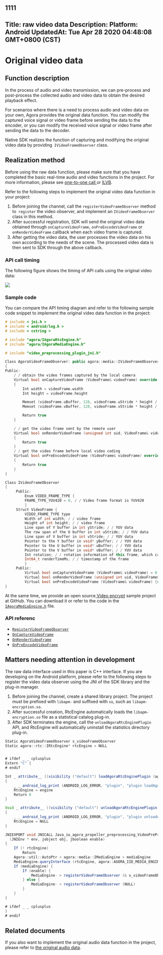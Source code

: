 1111
---
Title: raw video data
Description:
Platform: Android
UpdatedAt: Tue Apr 28 2020 04:48:08 GMT+0800 (CST)
---
# Original video data
## Function description

In the process of audio and video transmission, we can pre-process and post-process the collected audio and video data to obtain the desired playback effect.

For scenarios where there is a need to process audio and video data on your own, Agora provides the original data function. You can modify the captured voice signal or video frame before sending the data to the encoder, or you can modify the received voice signal or video frame after sending the data to the decoder.

Native SDK realizes the function of capturing and modifying the original video data by providing` IVideoFrameObserver` class.

## Realization method

Before using the raw data function, please make sure that you have completed the basic real-time audio and video functions in the project. For more information, please see [one-to-one call ](../../cn/Interactive%20Broadcast/start_call_android.md)or [ILVB](../../cn/Interactive%20Broadcast/start_live_android.md).

Refer to the following steps to implement the original video data function in your project:

1. Before joining the channel, call the `registerVideoFrameObserver` method to` register` the video observer, and implement an `IVideoFrameObserver` class in this method.
2. After successful registration, SDK will send the original video data obtained through `onCaptureVideoFrame`, `onPreEncodeVideoFrame` or `onRenderVideoFrame` callback when each video frame is captured.
3. After getting the video data, the user processes the video data on his own according to the needs of the scene. The processed video data is then sent to SDK through the above callback.

### API call timing

The following figure shows the timing of API calls using the original video data:

![](https://web-cdn.agora.io/docs-files/1577090428042)


### Sample code

You can compare the API timing diagram and refer to the following sample code snippet to implement the original video data function in the project:

```c++
# include < jni.h >
# include < android/log.h >
# include < cstring >

# include "agora/IAgoraRtcEngine.h"
# include "agora/IAgoraMediaEngine.h"

# include "video_preprocessing_plugin_jni.h"

Class AgoraVideoFrameObserver: public agora::media::IVideoFrameObserver
{
Public:
    / / obtain the video frames captured by the local camera
    Virtual bool onCaptureVideoFrame (VideoFrame& videoFrame) override
    {
        Int width = videoFrame.width
        Int height = videoFrame.height

        Memset (videoFrame.uBuffer, 128, videoFrame.uStride * height / 2)
        Memset (videoFrame.vBuffer, 128, videoFrame.vStride * height / 2)

        Return true
    }

    / / get the video frame sent by the remote user
    Virtual bool onRenderVideoFrame (unsigned int uid, VideoFrame& videoFrame) override
    {
        Return true
    }
	/ / get the video frame before local video coding
    Virtual bool onPreEncodeVideoFrame (VideoFrame& videoFrame) override
    {
        Return true
    }
}

Class IVideoFrameObserver
{
     Public:
         Enum VIDEO_FRAME_TYPE {
         FRAME_TYPE_YUV420 = 0, / / Video frame format is YUV420
         }
     Struct VideoFrame {
         VIDEO_FRAME_TYPE type
         Width of int width; / / video frame
         Height of int height; / / video frame
         Line span of Y buffer in int yStride; / / YUV data
         The row span of the U buffer in int uStride; / / YUV data
         Line span of V buffer in int vStride; / / YUV data
         Pointer to the Y buffer in void* yBuffer; / / YUV data
         Pointer to the U buffer in void* uBuffer; / / YUV data
         Pointer to the V buffer in void* vBuffer; / / YUV data
         Int rotation; / / rotation information of this frame, which can be set to 0,90,180,270
         Int64_t renderTimeMs; / / timestamp of the frame
         }
     Public:
         Virtual bool onCaptureVideoFrame (VideoFrame& videoFrame) = 0
         Virtual bool onRenderVideoFrame (unsigned int uid, VideoFrame& videoFrame) = 0
		 Virtual bool onPreEncodeVideoFrame (VideoFrame& videoFrame) {return true;}
}
```

At the same time, we provide an open source[ Video encrypt](https://github.com/AgoraIO/Advanced-Video/tree/master/Android/sample-video-encrypt) sample project at GitHub. You can download it or refer to the code in the [`IAgoraMediaEngine.h`](https://github.com/AgoraIO/Advanced-Video/blob/master/Android/sample-video-encrypt/src/main/cpp/include/agora/IAgoraMediaEngine.h) file.

### API referenc

- [`RegisterVideoFrameObserver`](https://docs.agora.io/cn/Interactive%20Broadcast/API%20Reference/cpp/classagora_1_1media_1_1_i_media_engine.html#a5eee4dfd1fd46e4a865feba163f3c5de)
- [`OnCaptureVideoFrame`](https://docs.agora.io/cn/Interactive%20Broadcast/API%20Reference/cpp/classagora_1_1media_1_1_i_video_frame_observer.html#a915c673aec879dcc2b08246bb2fcf49a)
- [`OnRenderVideoFrame`](https://docs.agora.io/cn/Interactive%20Broadcast/API%20Reference/cpp/classagora_1_1media_1_1_i_video_frame_observer.html#a966ed2459b6887c52112af638bc27c14)
- [`OnPreEncodeVideoFrame`](https://docs.agora.io/cn/Interactive%20Broadcast/API%20Reference/cpp/classagora_1_1media_1_1_i_video_frame_observer.html#a2be41cdde19fcc0f365d4eb14a963e1c)

## Matters needing attention in development

The raw data interface used in this paper is C++ interface. If you are developing on the Android platform, please refer to the following steps to register the video data observer using the JNI of the SDK library and the plug-in manager.

1. Before joining the channel, create a shared library project. The project must be prefixed with `libapm-` and suffixed with `so`, such as `libapm-encryption.so`.
2. After successful creation, RtcEngine automatically loads the `libapm-encryption.so` file as a statistical catalog plug-in.
3. After SDK terminates the engine, call the `unloadAgoraRtcEnginePlugin` API, and RtcEngine will automatically uninstall the statistics directory plug-in.

```java
Static AgoraVideoFrameObserver s_videoFrameObserver
Static agora::rtc::IRtcEngine* rtcEngine = NULL


# ifdef _ _ cplusplus
Extern "C" {
# endif

Int _ attribute__ ((visibility ("default") loadAgoraRtcEnginePlugin (agora::rtc::IRtcEngine* engine)
{
    _ _ android_log_print (ANDROID_LOG_ERROR, "plugin", "plugin loadAgoraRtcEnginePlugin")
    RtcEngine = engine
    Return 0
}

Void _ attribute__ ((visibility ("default") unloadAgoraRtcEnginePlugin (agora::rtc::IRtcEngine* engine)
{
    _ _ android_log_print (ANDROID_LOG_ERROR, "plugin", "plugin unloadAgoraRtcEnginePlugin")
    RtcEngine = NULL
}

JNIEXPORT void JNICALL Java_io_agora_propeller_preprocessing_VideoPreProcessing_enablePreProcessing
  (JNIEnv * env, jobject obj, jboolean enable)
{
    If (! rtcEngine)
        Return
    Agora::util::AutoPtr < agora::media::IMediaEngine > mediaEngine
    MediaEngine.queryInterface (rtcEngine, agora::AGORA_IID_MEDIA_ENGINE)
    If (mediaEngine) {
        If (enable) {
            MediaEngine- > registerVideoFrameObserver (& s_videoFrameObserver)
        } else {
            MediaEngine- > registerVideoFrameObserver (NULL)
        }
    }
}

# ifdef _ _ cplusplus
}
# endif
```

## Related documents

If you also want to implement the original audio data function in the project, please refer to [the original audio data](../../cn/Interactive%20Broadcast/raw_data_audio_android.md).

